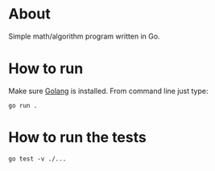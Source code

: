 # About
Simple math/algorithm program written in Go.

# How to run
Make sure [Golang](https://go.dev/doc/install) is installed. From command line just type:
```
go run .
```

# How to run the tests
```
go test -v ./...
```